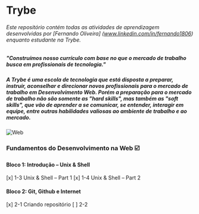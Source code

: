 ﻿# Trybe

###### Este repositório contém todas as atividades de aprendizagem desenvolvidas por [Fernando Oliveira] (www.linkedin.com/in/fernando1806) enquanto estudante na Trybe.

##### "Construímos nosso currículo com base no que o mercado de trabalho busca em profissionais de tecnologia."

##### A Trybe é uma escola de tecnologia que está disposta a preparar, instruir, aconselhar e direcionar novos profissionais para o mercado de trabalho em Desenvolvimento Web. Porém a preparação para o mercado de trabalho não são somente as "hard skills", mas também as "soft skills", que vão de aprender a se comunicar, se entender, interagir em equipe, entre outras habilidades valiosas ao ambiente de trabalho e ao mercado.

![Web](https://user-images.githubusercontent.com/104437536/166399484-8688d113-4e77-4337-ba18-c8145ae494b4.jpg)

### Fundamentos do Desenvolvimento na Web :ballot_box_with_check:

#### Bloco 1: Introdução – Unix & Shell

[x] 1-3 Unix & Shell – Part 1
[x] 1-4 Unix & Shell – Part 2

#### Bloco 2: Git, Github e Internet

[x] 2-1 Criando repositório
[ ] 2-2 
